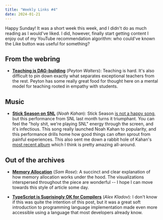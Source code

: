 ```yaml
---
title: "Weekly Links #4"
date: 2024-01-21
---
```


Happy Sunday! It was a short week this week, and I didn't do as much reading as I would've liked. I
did, however, finally start getting content I enjoy out of my YouTube recommendation algorithm: who
could've known the Like button was useful for something?

## From the webring

- [**Teaching is DAG-building**](https://pawa.lt/braindump/dag-building/) (*Peyton Walters*):
  Teaching is hard. It's also difficult to pin down exactly what separates exceptional teachers from
  the rest. Peyton has some really great food for thought here on a mental model for teaching rooted
  in empathy with students.

## Music

- [**Stick Season on SNL**](https://www.youtube.com/watch?v=I3dUY_fz-0Q) (*Noah Kahan*): Stick
  Season [is not a happy song](https://genius.com/Noah-kahan-stick-season-lyrics), but this
  performance from SNL last month turns it triumphant. You can feel the "holy shit, we're playing
  SNL" energy through the screen, and it's infectious. This song really launched Noah Kahan to
  popularity, and this performance drills home how good things can often sprout from painful
  experiences. This also sent me down a rabbit hole of Kahan's [most recent
  album](https://genius.com/albums/Noah-kahan/Stick-season-well-all-be-here-forever) which I think
  is pretty amazing all-around.

## Out of the archives

- [**Memory Allocation**](https://samwho.dev/memory-allocation/) (*Sam Rose*): A succinct and clear
  explanation of how memory allocation works under the hood. The visualizations interspersed
  throughout the piece are wonderful -- I hope I can move towards this style of article some day.

- [**TypeScript is Suprisingly OK for
  Compilers**](https://matklad.github.io/2023/08/17/typescript-is-surprisingly-ok-for-compilers.html)
  (*Alex Kladov*): I don't know if this was quite the intention of this post, but it was a great
  soft introduction to programming language implementation made even more accessible using a
  language that most developers already know.

